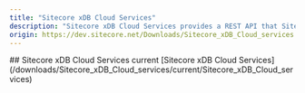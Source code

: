 ```yaml
---
title: "Sitecore xDB Cloud Services"
description: "Sitecore xDB Cloud Services provides a REST API that Sitecore xDB Cloud customers can use to communicate with Sitecore xDB Cloud edition.Sitecore xDB Cloud edition collects online and offline customer interactions from all channel sources in a real-time big data repository. By connecting interaction data to create a comprehensive, unified view of each individual customer, it enables marketers to manage the customer experience in real time."
origin: https://dev.sitecore.net/Downloads/Sitecore_xDB_Cloud_services.aspx
---
```


<Card variant='outlineRaised' px={0} mb={8}>
<CardHeader>
## Sitecore xDB Cloud Services current
</CardHeader>
<CardBody>
[Sitecore xDB Cloud Services](/downloads/Sitecore_xDB_Cloud_services/current/Sitecore_xDB_Cloud_services)
</CardBody>          
</Card>